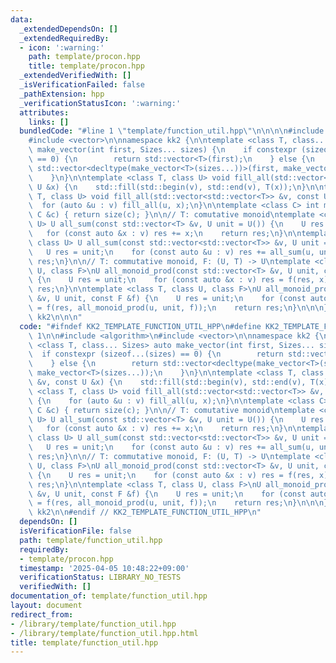 ```yaml
---
data:
  _extendedDependsOn: []
  _extendedRequiredBy:
  - icon: ':warning:'
    path: template/procon.hpp
    title: template/procon.hpp
  _extendedVerifiedWith: []
  _isVerificationFailed: false
  _pathExtension: hpp
  _verificationStatusIcon: ':warning:'
  attributes:
    links: []
  bundledCode: "#line 1 \"template/function_util.hpp\"\n\n\n\n#include <algorithm>\n\
    #include <vector>\n\nnamespace kk2 {\n\ntemplate <class T, class... Sizes> auto\
    \ make_vector(int first, Sizes... sizes) {\n    if constexpr (sizeof...(sizes)\
    \ == 0) {\n        return std::vector<T>(first);\n    } else {\n        return\
    \ std::vector<decltype(make_vector<T>(sizes...))>(first, make_vector<T>(sizes...));\n\
    \    }\n}\n\ntemplate <class T, class U> void fill_all(std::vector<T> &v, const\
    \ U &x) {\n    std::fill(std::begin(v), std::end(v), T(x));\n}\n\ntemplate <class\
    \ T, class U> void fill_all(std::vector<std::vector<T>> &v, const U &x) {\n  \
    \  for (auto &u : v) fill_all(u, x);\n}\n\ntemplate <class C> int mysize(const\
    \ C &c) { return size(c); }\n\n// T: comutative monoid\ntemplate <class T, class\
    \ U> U all_sum(const std::vector<T> &v, U unit = U()) {\n    U res = unit;\n \
    \   for (const auto &x : v) res += x;\n    return res;\n}\n\ntemplate <class T,\
    \ class U> U all_sum(const std::vector<std::vector<T>> &v, U unit = U()) {\n \
    \   U res = unit;\n    for (const auto &u : v) res += all_sum(u, unit);\n    return\
    \ res;\n}\n\n// T: commutative monoid, F: (U, T) -> U\ntemplate <class T, class\
    \ U, class F>\nU all_monoid_prod(const std::vector<T> &v, U unit, const F &f)\
    \ {\n    U res = unit;\n    for (const auto &x : v) res = f(res, x);\n    return\
    \ res;\n}\n\ntemplate <class T, class U, class F>\nU all_monoid_prod(const std::vector<std::vector<T>>\
    \ &v, U unit, const F &f) {\n    U res = unit;\n    for (const auto &u : v) res\
    \ = f(res, all_monoid_prod(u, unit, f));\n    return res;\n}\n\n\n} // namespace\
    \ kk2\n\n\n"
  code: "#ifndef KK2_TEMPLATE_FUNCTION_UTIL_HPP\n#define KK2_TEMPLATE_FUNCTION_UTIL_HPP\
    \ 1\n\n#include <algorithm>\n#include <vector>\n\nnamespace kk2 {\n\ntemplate\
    \ <class T, class... Sizes> auto make_vector(int first, Sizes... sizes) {\n  \
    \  if constexpr (sizeof...(sizes) == 0) {\n        return std::vector<T>(first);\n\
    \    } else {\n        return std::vector<decltype(make_vector<T>(sizes...))>(first,\
    \ make_vector<T>(sizes...));\n    }\n}\n\ntemplate <class T, class U> void fill_all(std::vector<T>\
    \ &v, const U &x) {\n    std::fill(std::begin(v), std::end(v), T(x));\n}\n\ntemplate\
    \ <class T, class U> void fill_all(std::vector<std::vector<T>> &v, const U &x)\
    \ {\n    for (auto &u : v) fill_all(u, x);\n}\n\ntemplate <class C> int mysize(const\
    \ C &c) { return size(c); }\n\n// T: comutative monoid\ntemplate <class T, class\
    \ U> U all_sum(const std::vector<T> &v, U unit = U()) {\n    U res = unit;\n \
    \   for (const auto &x : v) res += x;\n    return res;\n}\n\ntemplate <class T,\
    \ class U> U all_sum(const std::vector<std::vector<T>> &v, U unit = U()) {\n \
    \   U res = unit;\n    for (const auto &u : v) res += all_sum(u, unit);\n    return\
    \ res;\n}\n\n// T: commutative monoid, F: (U, T) -> U\ntemplate <class T, class\
    \ U, class F>\nU all_monoid_prod(const std::vector<T> &v, U unit, const F &f)\
    \ {\n    U res = unit;\n    for (const auto &x : v) res = f(res, x);\n    return\
    \ res;\n}\n\ntemplate <class T, class U, class F>\nU all_monoid_prod(const std::vector<std::vector<T>>\
    \ &v, U unit, const F &f) {\n    U res = unit;\n    for (const auto &u : v) res\
    \ = f(res, all_monoid_prod(u, unit, f));\n    return res;\n}\n\n\n} // namespace\
    \ kk2\n\n#endif // KK2_TEMPLATE_FUNCTION_UTIL_HPP\n"
  dependsOn: []
  isVerificationFile: false
  path: template/function_util.hpp
  requiredBy:
  - template/procon.hpp
  timestamp: '2025-04-05 10:48:22+09:00'
  verificationStatus: LIBRARY_NO_TESTS
  verifiedWith: []
documentation_of: template/function_util.hpp
layout: document
redirect_from:
- /library/template/function_util.hpp
- /library/template/function_util.hpp.html
title: template/function_util.hpp
---
```

